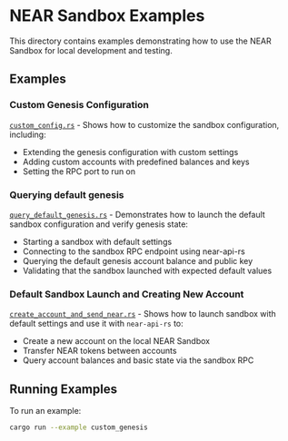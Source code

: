 # NEAR Sandbox Examples

This directory contains examples demonstrating how to use the NEAR Sandbox for local development and testing.

## Examples

### Custom Genesis Configuration

[`custom_config.rs`](./custom_config.rs) - Shows how to customize the sandbox configuration, including:

- Extending the genesis configuration with custom settings
- Adding custom accounts with predefined balances and keys
- Setting the RPC port to run on

### Querying default genesis

[`query_default_genesis.rs`](./query_default_genesis.rs) - Demonstrates how to launch the default sandbox configuration and verify genesis state:

- Starting a sandbox with default settings
- Connecting to the sandbox RPC endpoint using near-api-rs
- Querying the default genesis account balance and public key
- Validating that the sandbox launched with expected default values

### Default Sandbox Launch and Creating New Account

[`create_account_and_send_near.rs`](./create_account_and_send_near.rs) - Shows how to launch sandbox with default settings and use it with `near-api-rs` to:

- Create a new account on the local NEAR Sandbox
- Transfer NEAR tokens between accounts
- Query account balances and basic state via the sandbox RPC

## Running Examples

To run an example:

```bash
cargo run --example custom_genesis
```
